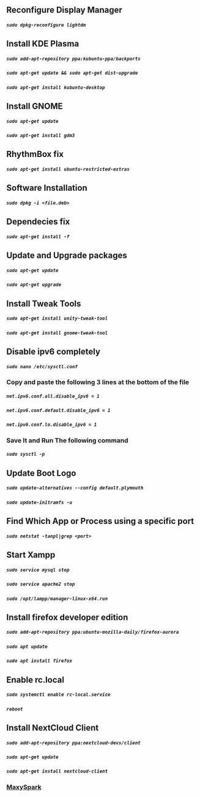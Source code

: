 ## Reconfigure Display Manager
##### `sudo dpkg-reconfigure lightdm`

## Install KDE Plasma
##### `sudo add-apt-repository ppa:kubuntu-ppa/backports`
##### `sudo apt-get update && sudo apt-get dist-upgrade`
##### `sudo apt-get install kubuntu-desktop`

## Install GNOME
##### `sudo apt-get update`
##### `sudo apt-get install gdm3`

## RhythmBox fix 
##### `sudo apt-get install ubuntu-restricted-extras`

## Software Installation
##### `sudo dpkg -i <file.deb>`

## Dependecies fix
##### `sudo apt-get install -f`

## Update and Upgrade packages
##### `sudo apt-get update`
##### `sudo apt-get upgrade`

## Install Tweak Tools
##### `sudo apt-get install unity-tweak-tool`
##### `sudo apt-get install gnome-tweak-tool`

## Disable ipv6 completely
##### `sudo nano /etc/sysctl.conf`
### Copy and paste the following 3 lines at the bottom of the file
##### `net.ipv6.conf.all.disable_ipv6 = 1`
##### `net.ipv6.conf.default.disable_ipv6 = 1`
##### `net.ipv6.conf.lo.disable_ipv6 = 1`
### Save It and Run The following command
##### `sudo sysctl -p`

## Update Boot Logo
##### `sudo update-alternatives --config default.plymouth`
##### `sudo update-initramfs -u`

## Find Which App or Process using a specific port
##### `sudo netstat -tanpl|grep <port>`

## Start Xampp
##### `sudo service mysql stop`
##### `sudo service apache2 stop`
##### `sudo /opt/lampp/manager-linux-x64.run`

## Install firefox developer edition
##### `sudo add-apt-repository ppa:ubuntu-mozilla-daily/firefox-aurora`
##### `sudo apt update`
##### `sudo apt install firefox`

## Enable rc.local
##### `sudo systemctl enable rc-local.service`
##### `reboot`

## Install NextCloud Client
##### `sudo add-apt-repository ppa:nextcloud-devs/client`
##### `sudo apt-get update`
##### `sudo apt-get install nextcloud-client`


### [MaxySpark](http://maxyspark.com)